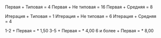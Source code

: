 



Первая + Типовая = 4
Первая + Не типовая = 16
Первая + Средняя = 8

Итерация + Типовая = 1
Итерация + Не типовая = 6
Итерация + Средняя = 4


1-2 + Первая = * 1,50
3-5 + Первая = * 4,00
6 и более + Первая = * 8,00